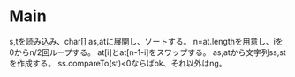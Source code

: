 # Main
s,tを読み込み、char\[\] as,atに展開し、ソートする。
n=at.lengthを用意し、iを0からn/2回ループする。
at[i]とat[n-1-i]をスワップする。
as,atから文字列ss,stを作成する。
ss.compareTo(st)<0ならばok、それ以外はng。
